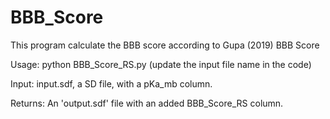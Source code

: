 # BBB_Score
This program calculate the BBB score according to Gupa (2019) BBB Score

Usage: python BBB_Score_RS.py   (update the input file name in the code)

Input: input.sdf, a SD file, with a pKa_mb column.

Returns: An 'output.sdf' file with an added BBB_Score_RS column.
